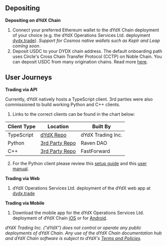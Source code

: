 ## Depositing

**Depositing on dYdX Chain**

1. Connect your preferred Ethereum wallet to the dYdX Chain deployment of your choice (e.g. the dYdX Operations Services Ltd. deployment [dydx.trade](https://dydx.trade)). _Support for Cosmos native wallets such as Keplr and Leap coming soon_.
2. Deposit USDC to your DYDX chain address. The default onboarding path uses Circle's Cross Chain Transfer Protocol (CCTP) on Noble Chain. You can deposit USDC from many origination chains. Read more [here](https://dydx.exchange/blog/cctp).

## User Journeys

**Trading via API**

Currently, dYdX natively hosts a TypeScript client. 3rd parties were also commissioned to build working Python and C++ clients.

1. Links to the correct clients can be found in the chart below:

| Client Type | Location                                                                       | Built By          |
| ----------- | ------------------------------------------------------------------------------ | ----------------- |
| TypeScript  | [dYdX Repo](https://github.com/dydxprotocol/v4-clients/tree/main/v4-client-js) | dYdX Trading Inc. |
| Python      | [3rd Party Repo](https://github.com/dydxprotocol/v4-chain/blob/main/README.md) | Raven DAO         |
| C++         | [3rd Party Repo](https://github.com/asnefedovv/dydx-v4-client-cpp)             | FastForward       |

2. For the Python client please review this [setup guide](https://docs.dydx.exchange/guides/setting_up_raspberry_pi_for_api_trading) and this [user manual](https://docs.dydx.exchange/guides/cli_python_script).

**Trading via Web**

1. dYdX Operations Services Ltd. deployment of the dYdX web app at [dydx.trade](https://dydx.trade)

**Trading via Mobile**

1. Download the mobile app for the dYdX Operations Services Ltd. deployment of dYdX Chain [iOS](https://apps.apple.com/bg/app/dydx/id6475599596) or for [Android](https://play.google.com/store/apps/details?id=trade.opsdao.dydxchain).

_dYdX Trading Inc. ("dYdX") does not control or operate any public deployments of dYdX Chain. Any use of the dYdX Chain documentation hub and dYdX Chain software is subject to dYdX's [Terms and Policies](https://docs.dydx.exchange/terms_and_policies/terms_of_use_and_privacy_policy)._
